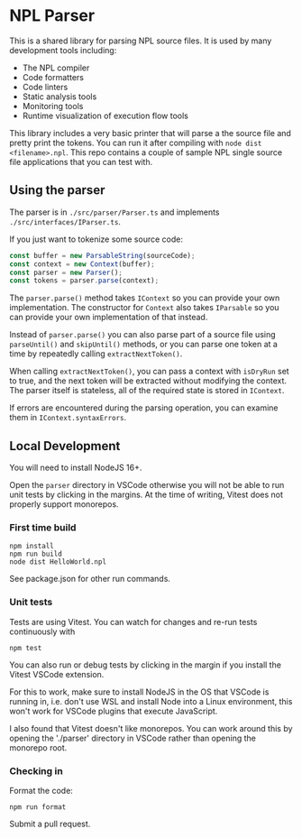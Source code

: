 # NPL Parser

This is a shared library for parsing NPL source files. It is used by many development tools including:

- The NPL compiler
- Code formatters
- Code linters
- Static analysis tools
- Monitoring tools
- Runtime visualization of execution flow tools

This library includes a very basic printer that will parse a the source file and pretty print the tokens. You can run it after compiling with `node dist <filename>.npl`. This repo contains a couple of sample NPL single source file applications that you can test with.

## Using the parser

The parser is in `./src/parser/Parser.ts` and implements `./src/interfaces/IParser.ts`.

If you just want to tokenize some source code:

```typescript
const buffer = new ParsableString(sourceCode);
const context = new Context(buffer);
const parser = new Parser();
const tokens = parser.parse(context);
```

The `parser.parse()` method takes `IContext` so you can provide your own implementation. The constructor
for `Context` also takes `IParsable` so you can provide your own implementation of that instead.

Instead of `parser.parse()` you can also parse part of a source file using `parseUntil()` and `skipUntil()`
methods, or you can parse one token at a time by repeatedly calling `extractNextToken()`.

When calling `extractNextToken()`, you can pass a context with `isDryRun` set to true, and the next token
will be extracted without modifying the context. The parser itself is stateless, all of the required state
is stored in `IContext`.

If errors are encountered during the parsing operation, you can examine them in `IContext.syntaxErrors`.

## Local Development

You will need to install NodeJS 16+.

Open the `parser` directory in VSCode otherwise you will not be able to run unit tests by clicking in the margins.
At the time of writing, Vitest does not properly support monorepos.

### First time build

```shell
npm install
npm run build
node dist HelloWorld.npl
```

See package.json for other run commands.

### Unit tests

Tests are using Vitest. You can watch for changes and re-run tests continuously with

```shell
npm test
```

You can also run or debug tests by clicking in the margin if you install the Vitest VSCode extension.

For this to work, make sure to install NodeJS in the OS that VSCode is running in, i.e. don't use WSL 
and install Node into a Linux environment, this won't work for VSCode plugins that execute JavaScript.

I also found that Vitest doesn't like monorepos. You can work around this by opening the './parser'
directory in VSCode rather than opening the monorepo root.

### Checking in

Format the code:

```shell
npm run format
```

Submit a pull request.
